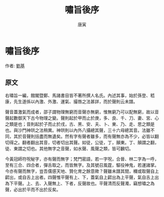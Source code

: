 ﻿---
title: '嘯旨後序'
author: '唐寅'
tags: ['小品文']
---

# 嘯旨後序
作者: [劉基](https://zh.wikipedia.org/zh-tw/%E5%94%90%E5%AF%85)

## 原文
右嘯旨一編，館閣暨鄭、馬諸書目皆不著所撰人名氏。內述其事，始於孫登、嵇康，先生遂係以內激、外激、運氣、撮唇之法甚詳，而於聲則云未譜。

聲音蓋激氣而成者，邵子謂物理無窮而音聲亦無窮，惟無窮乃可以配無窮，故以音聲起數御天下古今物理之變。聲則起於甲而止於庚，多、良、千、刀、妻、宮、心之類是也；音則起於子而止於戌，古、黑、安、夫、卜、東、乃、走、思之類是也。與沙門神珙之法稍異。神珙則以內外八攝總其聲，三十六母總其音。法雖不同，其於音聲則括盡而無遺矣。然有字有聲者雖多，而有聲無亦為不少，必皆以翻切得之。翻者翻出其音，切者切出其聲。如徒，公徒，丁，顛東。丁、顛謂之翻，徒、東謂之切也。其他無字之音聲，如水聲、風聲之類，皆可飜切。

今黃冠師符呪秘字，亦有聲而無字；梵門密語，若一字呪，合晉、林二字為一呼，至有三合、四合者，彈舌取之，而皆無字。及其號召風霆，驅役神鬼，若運諸掌。今亦有聲而無字，豈吾儒感天地、贊化育之餘意歟？聲雖未譜其間，穪或取聲自上齶出，或自舌上出者。四聲惟平聲有上、下，蓋氣自上齶出為上平聲，氣自舌上出為下平聲。上、去、入聲無上、下者，反聲故也。平聲清而反聲濁，竊想嘯之為聲，必出於平而不出於反矣。
